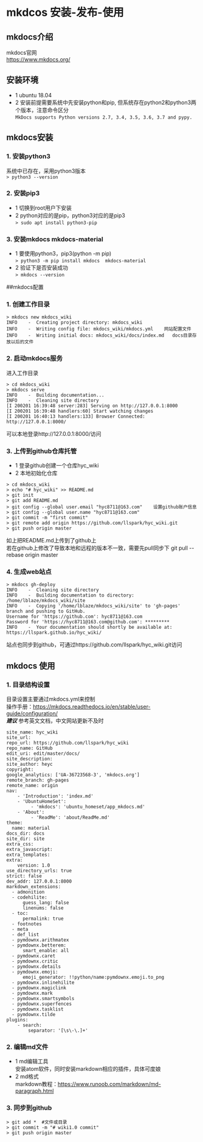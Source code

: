 # mkdcos 安装-发布-使用

## mkdocs介绍
mkdocs官网  
https://www.mkdocs.org/

## 安装环境
* 1 ubuntu 18.04
* 2 安装前提需要系统中先安装python和pip, 但系统存在python2和python3两个版本，注意命令区分  
``MkDocs supports Python versions 2.7, 3.4, 3.5, 3.6, 3.7 and pypy.``

## mkdocs安装
### 1. 安装python3
系统中已存在，采用python3版本  
``> python3 --version``
### 2. 安装pip3
* 1 切换到root用户下安装  
* 2 python对应的是pip，python3对应的是pip3  
``> sudo apt install python3-pip``

### 3. 安装mkdocs  mkdocs-material
* 1 要使用python3，pip3(python -m pip)  
``> python3 -m pip install mkdocs  mkdocs-material``
* 2 验证下是否安装成功  
``> mkdocs --version``

##mkdocs配置
### 1. 创建工作目录
```
> mkdocs new mkdocs_wiki
INFO    -  Creating project directory: mkdocs_wiki
INFO    -  Writing config file: mkdocs_wiki/mkdocs.yml    网站配置文件
INFO    -  Writing initial docs: mkdocs_wiki/docs/index.md   docs目录存放以后的文件
```

### 2. 启动mkdocs服务
进入工作目录  
```
> cd mkdocs_wiki  
> mkdocs serve
INFO    -  Building documentation...
INFO    -  Cleaning site directory
[I 200201 16:39:48 server:283] Serving on http://127.0.0.1:8000
[I 200201 16:39:48 handlers:60] Start watching changes
[I 200201 16:40:13 handlers:133] Browser Connected: http://127.0.0.1:8000/
```  
可以本地登录http://127.0.0.1:8000/访问

### 3. 上传到github仓库托管
* 1 登录github创建一个仓库hyc_wiki
* 2 本地初始化仓库
```
> cd mkdocs_wiki
> echo "# hyc_wiki" >> README.md
> git init
> git add README.md
> git config --global user.email "hyc8711@163.com"    设置github账户信息
> git config --global user.name "hyc8711@163.com"
> git commit -m "first commit"
> git remote add origin https://github.com/llspark/hyc_wiki.git
> git push origin master
```  
如上把README.md上传到了github上  
若在github上修改了导致本地和远程的版本不一致，需要先pull同步下 git pull --rebase origin master

### 4. 生成web站点
```
> mkdocs gh-deploy
INFO    -  Cleaning site directory
INFO    -  Building documentation to directory: /home/lblaze/mkdocs_wiki/site
INFO    -  Copying '/home/lblaze/mkdocs_wiki/site' to 'gh-pages' branch and pushing to GitHub.
Username for 'https://github.com': hyc8711@163.com
Password for 'https://hyc8711@163.com@github.com': *********
INFO    -  Your documentation should shortly be available at: https://llspark.github.io/hyc_wiki/
```
站点也同步到github，可通过https://github.com/llspark/hyc_wiki.git访问

## mkdocs 使用
### 1. 目录结构设置
目录设置主要通过mkdocs.yml来控制  
操作手册：https://mkdocs.readthedocs.io/en/stable/user-guide/configuration/  
***建议*** 参考英文文档，中文网站更新不及时
```
site_name: hyc_wiki
site_url:
repo_url: https://github.com/llspark/hyc_wiki
repo_name: GitHub
edit_uri: edit/master/docs/
site_description:
site_author: heyc
copyright:
google_analytics: ['UA-36723568-3', 'mkdocs.org']
remote_branch: gh-pages
remote_name: origin
nav:
    - 'Introduction': 'index.md'
    - 'UbuntuHomeSet':
         - 'mkdocs': 'ubuntu_homeset/app_mkdocs.md'
    - 'About':
         - 'ReadMe': 'about/ReadMe.md'
theme:
  name: material
docs_dir: docs
site_dir: site
extra_css:
extra_javascript:
extra_templates:
extra:
    version: 1.0
use_directory_urls: true
strict: false
dev_addr: 127.0.0.1:8000
markdown_extensions:
  - admonition
  - codehilite:
      guess_lang: false
      linenums: false
  - toc:
      permalink: true
  - footnotes
  - meta
  - def_list
  - pymdownx.arithmatex
  - pymdownx.betterem:
      smart_enable: all
  - pymdownx.caret
  - pymdownx.critic
  - pymdownx.details
  - pymdownx.emoji:
      emoji_generator: !!python/name:pymdownx.emoji.to_png
  - pymdownx.inlinehilite
  - pymdownx.magiclink
  - pymdownx.mark
  - pymdownx.smartsymbols
  - pymdownx.superfences
  - pymdownx.tasklist
  - pymdownx.tilde
plugins:
    - search:
        separator: '[\s\-\.]+'
```
### 2. 编辑md文件
* 1 md编辑工具  
安装atom软件，同时安装markdown相应的插件，具体可度娘
* 2 md格式  
markdown教程：https://www.runoob.com/markdown/md-paragraph.html
### 3. 同步到github
```
> git add *  #文件或目录
> git commit -m "# wiki1.0 commit"
> git push origin master
```
